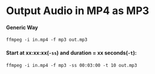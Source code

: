 # Output Audio in MP4 as MP3

#### Generic Way
`ffmpeg -i in.mp4 -f mp3 out.mp3`

#### Start at xx:xx:xx(`-ss`) and duration = xx seconds(`-t`):

`ffmpeg -i in.mp4 -f mp3 -ss 00:03:00 -t 10 out.mp3`